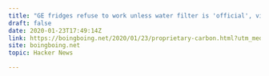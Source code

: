 ```yaml
---
title: "GE fridges refuse to work unless water filter is 'official', via RFID chip"
draft: false
date: 2020-01-23T17:49:14Z
link: https://boingboing.net/2020/01/23/proprietary-carbon.html?utm_medium=RSS&utm_source=hune
site: boingboing.net
topic: Hacker News  

---
```

